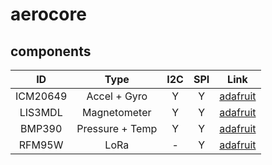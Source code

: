 # aerocore
## components
| ID | Type | I2C | SPI | Link |
| :---: | :---: | :---: | :---: | :---: |
| ICM20649 | Accel + Gyro | Y | Y | [adafruit](https://www.adafruit.com/product/4464) |
| LIS3MDL | Magnetometer | Y | Y | [adafruit](https://www.adafruit.com/product/4479) |
| BMP390 | Pressure + Temp | Y | Y | [adafruit](https://www.adafruit.com/product/4816) |
| RFM95W | LoRa | - | Y | [adafruit](https://www.adafruit.com/product/3072) |
